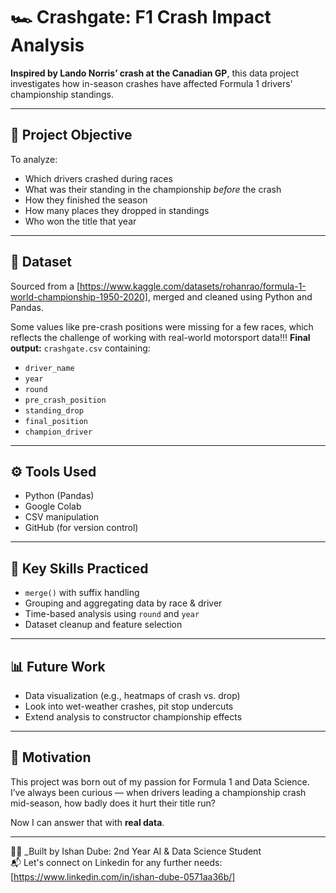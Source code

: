 # 🏎️ Crashgate: F1 Crash Impact Analysis

**Inspired by Lando Norris’ crash at the Canadian GP**, this data project investigates how in-season crashes have affected Formula 1 drivers' championship standings.

---

## 📌 Project Objective

To analyze:
- Which drivers crashed during races
- What was their standing in the championship *before* the crash
- How they finished the season
- How many places they dropped in standings
- Who won the title that year

---

## 📁 Dataset

Sourced from a [https://www.kaggle.com/datasets/rohanrao/formula-1-world-championship-1950-2020],
 merged and cleaned using Python and Pandas.

 Some values like pre-crash positions were missing for a few races, which reflects the challenge of working with real-world motorsport data!!!
**Final output:** `crashgate.csv` containing:
- `driver_name`
- `year`
- `round`
- `pre_crash_position`
- `standing_drop`
- `final_position`
- `champion_driver`

---

## ⚙️ Tools Used

- Python (Pandas)
- Google Colab
- CSV manipulation
- GitHub (for version control)

---

## 🧠 Key Skills Practiced

- `merge()` with suffix handling
- Grouping and aggregating data by race & driver
- Time-based analysis using `round` and `year`
- Dataset cleanup and feature selection

---

## 📊 Future Work

- Data visualization (e.g., heatmaps of crash vs. drop)
- Look into wet-weather crashes, pit stop undercuts
- Extend analysis to constructor championship effects

---

## 🚀 Motivation

This project was born out of my passion for Formula 1 and Data Science. I’ve always been curious — when drivers leading a championship crash mid-season, how badly does it hurt their title run?

Now I can answer that with **real data**.

---

👨‍💻 _Built by Ishan Dube: 2nd Year AI & Data Science Student  
📬 Let's connect on Linkedin for any further needs:
[https://www.linkedin.com/in/ishan-dube-0571aa36b/]





